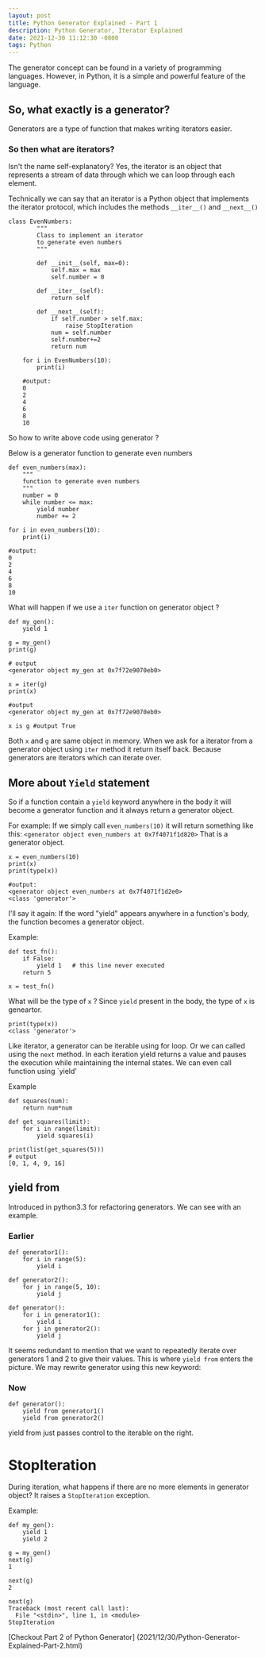 ```yaml
---
layout: post
title: Python Generator Explained - Part 1
description: Python Generator, Iterator Explained
date: 2021-12-30 11:12:30 -0800
tags: Python
---
```


The generator concept can be found in a variety of programming languages. 
However, in Python, it is a simple and powerful feature of the language.

##  So, what exactly is a generator?
Generators are a type of function that makes writing iterators easier.

### So then what are iterators?
Isn't the name self-explanatory? Yes, the iterator is an object that represents a stream of data through which we can loop through each element.

Technically we can say that an iterator is a Python object that implements the iterator protocol, 
which includes the methods `__iter__()` and `__next__()`

```
class EvenNumbers:
        """
        Class to implement an iterator
        to generate even numbers
        """

        def __init__(self, max=0):
            self.max = max
            self.number = 0

        def __iter__(self):
            return self

        def __next__(self):
            if self.number > self.max:
                raise StopIteration
            num = self.number 
            self.number+=2
            return num

    for i in EvenNumbers(10):
        print(i)  
    
    #output: 
    0
    2
    4
    6
    8
    10
```

So how to write above code using generator ?

Below is a generator function to generate even numbers

```
def even_numbers(max):
    """
    function to generate even numbers
    """
    number = 0
    while number <= max:
        yield number
        number += 2
    
for i in even_numbers(10):
    print(i)  

#output: 
0
2
4
6
8
10
```
What will happen if we use a  `iter` function on generator object ?

```
def my_gen():
    yield 1

g = my_gen()
print(g)

# output 
<generator object my_gen at 0x7f72e9070eb0>

x = iter(g)
print(x)

#output
<generator object my_gen at 0x7f72e9070eb0>

x is g #output True
```
Both `x` and `g` are same object in memory.
When we ask for a iterator from a generator object using `iter` method 
it return itself back. Because generators are iterators which can iterate over.


##  More about `Yield` statement

So if a function contain a `yield` keyword anywhere in the body it will become a generator function and it always return a generator object.

For example:
If we simply call `even_numbers(10)` it will return something like this: `<generator object even_numbers at 0x7f4071f1d820>`
That is a generator object.

```
x = even_numbers(10)
print(x)
print(type(x))

#output:
<generator object even_numbers at 0x7f4071f1d2e0>
<class 'generator'>
```

I'll say it again: If the word "yield" appears anywhere in a function's body, the function becomes a generator object.

Example:
```
def test_fn():
    if False:   
        yield 1   # this line never executed
    return 5
    
x = test_fn()
```

What will be the type of `x` ?
Since `yield` present in the body, the type of `x` is geneartor.

```
print(type(x))
<class 'generator'>
```


Like iterator, a generator can be iterable using for loop. Or we can called using the `next` method.
In each iteration yield returns a value and pauses the execution while maintaining the internal states.
We can even call function using `yield'

Example
```
def squares(num):
    return num*num

def get_squares(limit):
    for i in range(limit):
        yield squares(i)

print(list(get_squares(5)))
# output
[0, 1, 4, 9, 16]

```
## yield from

Introduced in python3.3 for refactoring generators.
We can see with an example.

### Earlier

```
def generator1():
    for i in range(5):
        yield i

def generator2():
    for j in range(5, 10):
        yield j

def generator():
    for i in generator1():
        yield i
    for j in generator2():
        yield j
```

It seems redundant to mention that we want to repeatedly iterate over generators 1 and 2 to give their values.
This is where `yield from`  enters the picture. We may rewrite generator using this new keyword:

### Now 
```
def generator():
    yield from generator1()
    yield from generator2()
```
yield from just passes control to the iterable on the right.

# StopIteration
During iteration, what happens if there are no more elements in generator object?
It raises a `StopIteration` exception.

Example:
```
def my_gen():
    yield 1
    yield 2

g = my_gen()
next(g)
1

next(g)
2

next(g)
Traceback (most recent call last):
  File "<stdin>", line 1, in <module>
StopIteration
```

[Checkout Part 2 of Python Generator] (2021/12/30/Python-Generator-Explained-Part-2.html)



